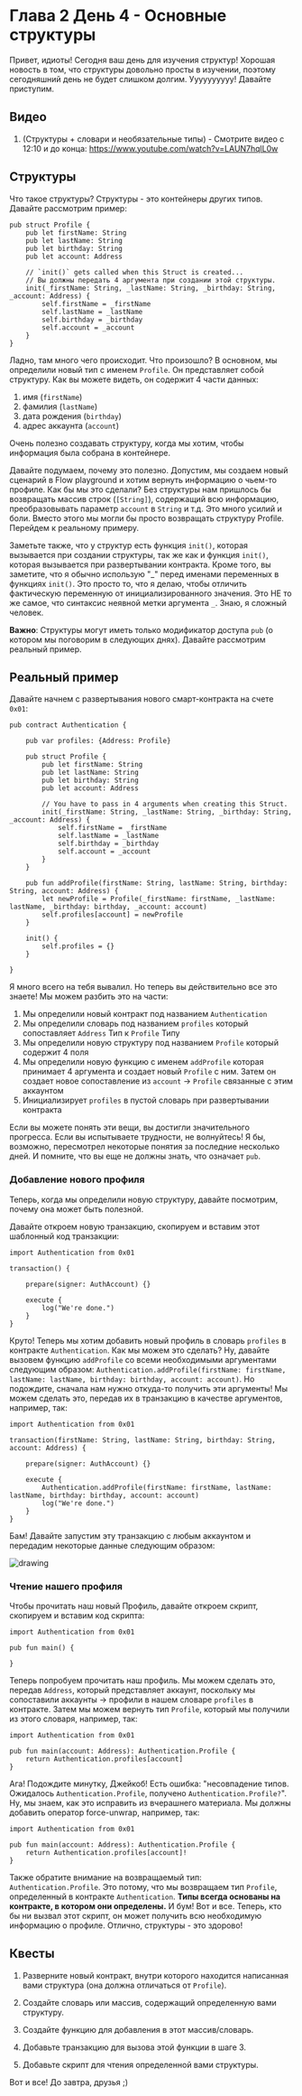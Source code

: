 # Глава 2 День 4 - Основные структуры

Привет, идиоты! Сегодня ваш день для изучения структур! Хорошая новость в том, что структуры довольно просты в изучении, поэтому сегодняшний день не будет слишком долгим. Уууууууууу! Давайте приступим.

## Видео

1. (Структуры + словари и необязательные типы) - Смотрите видео с 12:10 и до конца: https://www.youtube.com/watch?v=LAUN7hqlL0w

## Структуры

Что такое структуры? Структуры - это контейнеры других типов. Давайте рассмотрим пример:

```cadence
pub struct Profile {
    pub let firstName: String
    pub let lastName: String
    pub let birthday: String
    pub let account: Address

    // `init()` gets called when this Struct is created...
    // Вы должны передать 4 аргумента при создании этой структуры.
    init(_firstName: String, _lastName: String, _birthday: String, _account: Address) {
        self.firstName = _firstName
        self.lastName = _lastName
        self.birthday = _birthday
        self.account = _account
    }
}
```

Ладно, там много чего происходит. Что произошло? В основном, мы определили новый тип с именем `Profile`. Он представляет собой структуру. Как вы можете видеть, он содержит 4 части данных: 
1. имя (`firstName`)
2. фамилия (`lastName`)
3. дата рождения (`birthday`)
4. адрес аккаунта (`account`)

Очень полезно создавать структуру, когда мы хотим, чтобы информация была собрана в контейнере. 

Давайте подумаем, почему это полезно. Допустим, мы создаем новый сценарий в Flow playground и хотим вернуть информацию о чьем-то профиле. Как бы мы это сделали? Без структуры нам пришлось бы возвращать массив строк (`[String]`), содержащий всю информацию, преобразовывать параметр `account` в `String` и т.д. Это много усилий и боли. Вместо этого мы могли бы просто возвращать структуру Profile. Перейдем к реальному примеру.

Заметьте также, что у структур есть функция `init()`, которая вызывается при создании структуры, так же как и функция `init()`, которая вызывается при развертывании контракта. Кроме того, вы заметите, что я обычно использую "_" перед именами переменных в функциях `init()`. Это просто то, что я делаю, чтобы отличить фактическую переменную от инициализированного значения. Это НЕ то же самое, что синтаксис неявной метки аргумента `_`. Знаю, я сложный человек.

**Важно**: Структуры могут иметь только модификатор доступа `pub` (о котором мы поговорим в следующих днях). Давайте рассмотрим реальный пример.

## Реальный пример

Давайте начнем с развертывания нового смарт-контракта на счете `0x01`:

```cadence
pub contract Authentication {

    pub var profiles: {Address: Profile}
    
    pub struct Profile {
        pub let firstName: String
        pub let lastName: String
        pub let birthday: String
        pub let account: Address

        // You have to pass in 4 arguments when creating this Struct.
        init(_firstName: String, _lastName: String, _birthday: String, _account: Address) {
            self.firstName = _firstName
            self.lastName = _lastName
            self.birthday = _birthday
            self.account = _account
        }
    }

    pub fun addProfile(firstName: String, lastName: String, birthday: String, account: Address) {
        let newProfile = Profile(_firstName: firstName, _lastName: lastName, _birthday: birthday, _account: account)
        self.profiles[account] = newProfile
    }

    init() {
        self.profiles = {}
    }

}
```

Я много всего на тебя вывалил. Но теперь вы действительно все это знаете! Мы можем разбить это на части:

1. Мы определили новый контракт под названием `Authentication`
2. Мы определили словарь под названием `profiles` который сопоставляет `Address` Тип к `Profile` Типу
3. Мы определили новую структуру под названием `Profile` который содержит 4 поля
4. Мы определили новую функцию с именем `addProfile` которая принимает 4 аргумента и создает новый `Profile` с ним. Затем он создает новое сопоставление из `account` -> `Profile` связанные с этим аккаунтом
5. Инициализирует `profiles` в пустой словарь при развертывании контракта

Если вы можете понять эти вещи, вы достигли значительного прогресса. Если вы испытываете трудности, не волнуйтесь! Я бы, возможно, пересмотрел некоторые понятия за последние несколько дней. И помните, что вы еще не должны знать, что означает `pub`.

### Добавление нового профиля

Теперь, когда мы определили новую структуру, давайте посмотрим, почему она может быть полезной.

Давайте откроем новую транзакцию, скопируем и вставим этот шаблонный код транзакции:

```cadence
import Authentication from 0x01

transaction() {

    prepare(signer: AuthAccount) {}

    execute {
        log("We're done.")
    }
}
```

Круто! Теперь мы хотим добавить новый профиль в словарь `profiles` в контракте `Authentication`. Как мы можем это сделать? Ну, давайте вызовем функцию `addProfile` со всеми необходимыми аргументами следующим образом: `Authentication.addProfile(firstName: firstName, lastName: lastName, birthday: birthday, account: account)`. Но подождите, сначала нам нужно откуда-то получить эти аргументы! Мы можем сделать это, передав их в транзакцию в качестве аргументов, например, так:

```cadence
import Authentication from 0x01

transaction(firstName: String, lastName: String, birthday: String, account: Address) {

    prepare(signer: AuthAccount) {}

    execute {
        Authentication.addProfile(firstName: firstName, lastName: lastName, birthday: birthday, account: account)
        log("We're done.")
    }
}
```

Бам! Давайте запустим эту транзакцию с любым аккаунтом и передадим некоторые данные следующим образом:

<img src="https://github.com/emerald-dao/beginner-cadence-course/raw/main/images/txstuff.png" alt="drawing" size="400" />

### Чтение нашего профиля

Чтобы прочитать наш новый Профиль, давайте откроем скрипт, скопируем и вставим код скрипта:

```cadence
import Authentication from 0x01

pub fun main() {

}
```

Теперь попробуем прочитать наш профиль. Мы можем сделать это, передав `Address`, который представляет аккаунт, поскольку мы сопоставили аккаунты -> профили в нашем словаре `profiles` в контракте. Затем мы можем вернуть тип `Profile`, который мы получили из этого словаря, например, так:

```cadence
import Authentication from 0x01

pub fun main(account: Address): Authentication.Profile {
    return Authentication.profiles[account]
}
```

Ага! Подождите минутку, Джейкоб! Есть ошибка: "несовпадение типов. Ожидалось `Authentication.Profile`, получено `Authentication.Profile?`". Ну, мы знаем, как это исправить из вчерашнего материала. Мы должны добавить оператор force-unwrap, например, так: 

```cadence
import Authentication from 0x01

pub fun main(account: Address): Authentication.Profile {
    return Authentication.profiles[account]!
}
```

Также обратите внимание на возвращаемый тип: `Authentication.Profile`. Это потому, что мы возвращаем тип `Profile`, определенный в контракте `Authentication`. **Типы всегда основаны на контракте, в котором они определены.** И бум! Вот и все. Теперь, кто бы ни вызвал этот скрипт, он может получить всю необходимую информацию о профиле. Отлично, структуры - это здорово!

## Квесты

1. Разверните новый контракт, внутри которого находится написанная вами структура (она должна отличаться от `Profile`).

2. Создайте словарь или массив, содержащий определенную вами структуру.

3. Создайте функцию для добавления в этот массив/словарь.

4. Добавьте транзакцию для вызова этой функции в шаге 3.

5. Добавьте скрипт для чтения определенной вами структуры.

Вот и все! До завтра, друзья ;)
